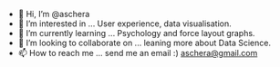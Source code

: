 - 👋 Hi, I’m @aschera
- 👀 I’m interested in ... User experience, data visualisation.
- 🌱 I’m currently learning ... Psychology and force layout graphs.
- 💞️ I’m looking to collaborate on ... leaning more about Data Science.
- 📫 How to reach me ... send me an email :) aschera@gmail.com

<!---
aschera/aschera is a ✨ special ✨ repository because its `README.md` (this file) appears on your GitHub profile.
You can click the Preview link to take a look at your changes.
--->



<!--  as https://hypergiant.com/platform  -->




